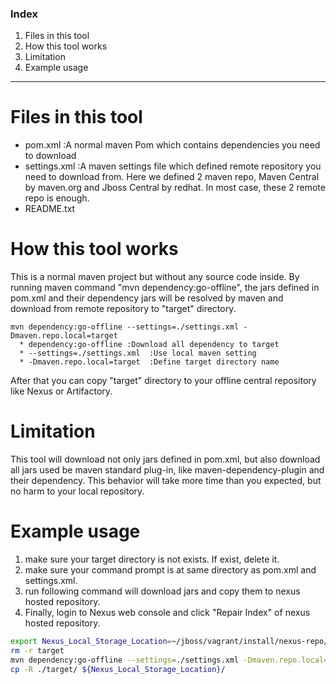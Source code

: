 ### Index
1. Files in this tool
2. How this tool works
3. Limitation
4. Example usage

-------

Files in this tool
======

- pom.xml   :A normal maven Pom which contains dependencies you need to download
- settings.xml    :A maven settings file which defined remote repository you need to download from. Here we defined 2 maven repo, Maven Central by maven.org and Jboss Central by redhat. In most case, these 2 remote repo is enough.
- README.txt

   
How this tool works
======

This is a normal maven project but without any source code inside.
By running maven command "mvn dependency:go-offline", the jars defined in pom.xml and their dependency jars will be resolved by maven and download from remote repository to "target" directory.

```code
mvn dependency:go-offline --settings=./settings.xml -Dmaven.repo.local=target
  * dependency:go-offline :Download all dependency to target
  * --settings=./settings.xml  :Use local maven setting
  * -Dmaven.repo.local=target  :Define target directory name
```

After that you can copy "target" directory to your offline central repository like Nexus or Artifactory.


Limitation
======

This tool will download not only jars defined in pom.xml, but also download all jars used be maven standard plug-in, like maven-dependency-plugin and their dependency. This behavior will take more time than you expected, but no harm to your local repository.


Example usage
======

1. make sure your target directory is not exists. If exist, delete it.
2. make sure your command prompt is at same directory as pom.xml and settings.xml.
3. run following command will download jars and copy them to nexus hosted repository.
4. Finally, login to Nexus web console and click "Repair Index" of nexus hosted repository.

```sh
export Nexus_Local_Storage_Location=~/jboss/vagrant/install/nexus-repo/others
rm -r target
mvn dependency:go-offline --settings=./settings.xml -Dmaven.repo.local=target
cp -R ./target/ ${Nexus_Local_Storage_Location}/
```
